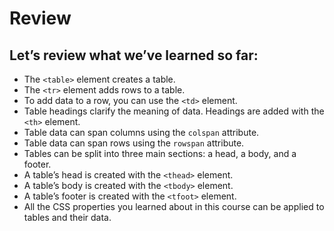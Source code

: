# Review
## Let’s review what we’ve learned so far:

- The `<table>` element creates a table.
- The `<tr>` element adds rows to a table.
- To add data to a row, you can use the `<td>` element.
- Table headings clarify the meaning of data. Headings are added with the `<th>` element.
- Table data can span columns using the `colspan` attribute.
- Table data can span rows using the `rowspan` attribute.
- Tables can be split into three main sections: a head, a body, and a footer.
- A table’s head is created with the `<thead>` element.
- A table’s body is created with the `<tbody>` element.
- A table’s footer is created with the `<tfoot>` element.
- All the CSS properties you learned about in this course can be applied to tables and their data.